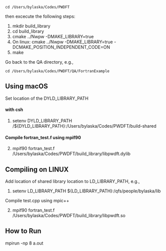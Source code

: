 ```
cd /Users/bylaska/Codes/PWDFT
```

then excecute the following steps:

 1) mkdir build_library
 2) cd build_library
 3) cmake ../Nwpw -DMAKE_LIBRARY=true
 4) On linux: cmake ../Nwpw -DMAKE_LIBRARY=true -DCMAKE_POSITION_INDEPENDENT_CODE=ON
 5) make

Go back to the QA directory, e.g.,

```
cd /Users/bylaska/Codes/PWDFT/QA/FortranExample
```

## Using macOS ##
Set location of the DYLD_LIBRARY_PATH

#### with csh ####
1) setenv DYLD_LIBRARY_PATH /${DYLD_LIBRARY_PATH}:/Users/bylaska/Codes/PWDFT/build-shared

#### Compile fortran_test.f using mpif90 ####
2) mpif90 fortran_test.f /Users/bylaska/Codes/PWDFT/build_library/libpwdft.dylib 


## Compiling on LINUX ##
Add location of shared library location to LD_LIBRARY_PATH, e.g., 

1) setenv LD_LIBRARY_PATH ${LD_LIBRARY_PATH}:/qfs/people/bylaska/lib

Compile test.cpp using mpic++

 2) mpif90 fortran_test.f /Users/bylaska/Codes/PWDFT/build_library/libpwdft.so

## How to Run
mpirun -np 8 a.out


